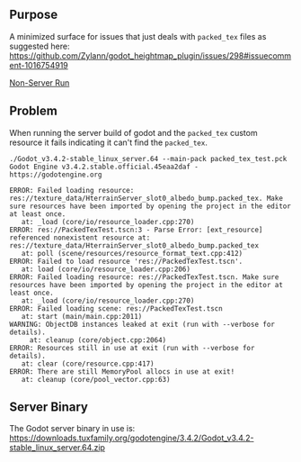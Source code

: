 ## Purpose
A minimized surface for issues that just deals with `packed_tex` files as suggested here: https://github.com/Zylann/godot_heightmap_plugin/issues/298#issuecomment-1016754919

[Non-Server Run](packed_tex_test_2022-01-19_21-24-29.png)

## Problem
When running the server build of godot and the `packed_tex` custom resource it fails indicating it can't find the `packed_tex`.

```
./Godot_v3.4.2-stable_linux_server.64 --main-pack packed_tex_test.pck 
Godot Engine v3.4.2.stable.official.45eaa2daf - https://godotengine.org
 
ERROR: Failed loading resource: res://texture_data/HterrainServer_slot0_albedo_bump.packed_tex. Make sure resources have been imported by opening the project in the editor at least once.
   at: _load (core/io/resource_loader.cpp:270)
ERROR: res://PackedTexTest.tscn:3 - Parse Error: [ext_resource] referenced nonexistent resource at: res://texture_data/HterrainServer_slot0_albedo_bump.packed_tex
   at: poll (scene/resources/resource_format_text.cpp:412)
ERROR: Failed to load resource 'res://PackedTexTest.tscn'.
   at: load (core/io/resource_loader.cpp:206)
ERROR: Failed loading resource: res://PackedTexTest.tscn. Make sure resources have been imported by opening the project in the editor at least once.
   at: _load (core/io/resource_loader.cpp:270)
ERROR: Failed loading scene: res://PackedTexTest.tscn
   at: start (main/main.cpp:2011)
WARNING: ObjectDB instances leaked at exit (run with --verbose for details).
     at: cleanup (core/object.cpp:2064)
ERROR: Resources still in use at exit (run with --verbose for details).
   at: clear (core/resource.cpp:417)
ERROR: There are still MemoryPool allocs in use at exit!
   at: cleanup (core/pool_vector.cpp:63)

```

## Server Binary
The Godot server binary in use is: https://downloads.tuxfamily.org/godotengine/3.4.2/Godot_v3.4.2-stable_linux_server.64.zip
